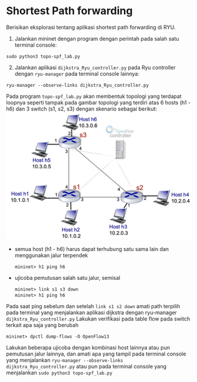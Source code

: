 # Shortest Path forwarding
Berisikan eksplorasi tentang aplikasi shortest path forwarding di RYU.

1. Jalankan mininet dengan program dengan perintah pada salah satu terminal console:
```
sudo python3 topo-spf_lab.py
```
2. Jalankan aplikasi `dijkstra_Ryu_controller.py` pada Ryu controller dengan `ryu-manager` pada terminal console lainnya:
```
ryu-manager --observe-links dijkstra_Ryu_controller.py
```

Pada program `topo-spf_lab.py` akan membentuk topologi yang terdapat loopnya seperti tampak pada gambar topologi yang terdiri atas 6 hosts (h1 - h6) dan 3 switch (s1, s2, s3) dengan skenario sebagai berikut:
![topology](/SPF/img/3sw6h_loop.jpg)
- semua host (h1 - h6) harus dapat terhubung satu sama lain dan menggunakan jalur terpendek
  ```
  mininet> h1 ping h6
  ```
- ujicoba pemutusan salah satu jalur, semisal
  ```
  mininet> link s1 s3 down
  mininet> h1 ping h6
  ```
Pada saat ping sebelum dan setelah `link s1 s2 down` amati path terpilih pada terminal yang menjalankan aplikasi dijkstra dengan ryu-manager `dijkstra_Ryu_controller.py` 
Lakukan verifikasi pada table flow pada switch terkait apa saja yang berubah
```
mininet> dpctl dump-flows -O OpenFlow13
```
Lakukan beberapa ujicoba dengan kombinasi host lainnya atau pun pemutusan jalur lainnya, dan amati apa yang tampil pada terminal console yang menjalankan `ryu-manager --observe-links dijkstra_Ryu_controller.py` atau pun pada terminal console yang menjalankan `sudo python3 topo-spf_lab.py` 

